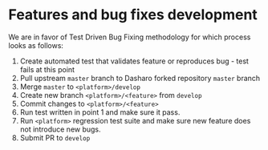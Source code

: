 # Features and bug fixes development

We are in favor of Test Driven Bug Fixing methodology for which process looks
as follows:

1. Create automated test that validates feature or reproduces bug - test fails at
   this point
2. Pull upstream `master` branch to Dasharo forked repository `master` branch
3. Merge `master` to `<platform>/develop`
4. Create new branch `<platform>/<feature>` from `develop`
5. Commit changes to `<platform>/<feature>`
6. Run test written in point 1 and make sure it pass.
7. Run `<platform>` regression test suite and make sure new feature does not
   introduce new bugs.
8. Submit PR to `develop`
